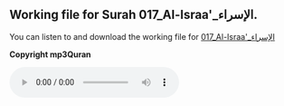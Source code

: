 
## Working file for Surah 017_Al-Israa'_الإسراء.

You can listen to and download the working file for [017_Al-Israa'_الإسراء](https://server13.mp3quran.net/husr/017.mp3)

**Copyright mp3Quran**

<audio controls src="https://server13.mp3quran.net/husr/017.mp3"></audio>
